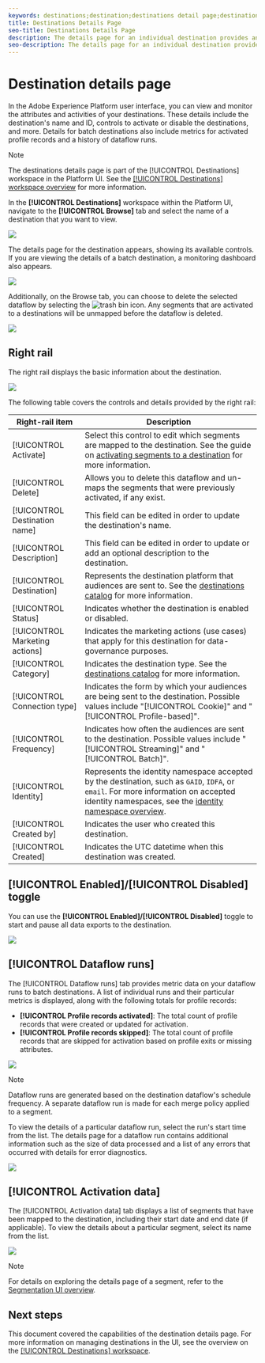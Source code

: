 ```yaml
---
keywords: destinations;destination;destinations detail page;destinations details page
title: Destinations Details Page
seo-title: Destinations Details Page
description: The details page for an individual destination provides an overview of the destination details, such as the destination name, ID, segments mapped to the destination, and controls to edit the activation and to enable and disable the data flow. 
seo-description: The details page for an individual destination provides an overview of the destination details, such as the destination name, ID, segments mapped to the destination, and controls to edit the activation and to enable and disable the data flow. 
---
```


# Destination details page

In the Adobe Experience Platform user interface, you can view and monitor the attributes and activities of your destinations. These details include the destination's name and ID, controls to activate or disable the destinations, and more. Details for batch destinations also include metrics for activated profile records and a history of dataflow runs.

>[!NOTE]
>
>The destinations details page is part of the [!UICONTROL Destinations] workspace in the Platform UI. See the [[!UICONTROL Destinations] workspace overview](./destinations-workspace.md) for more information.

In the **[!UICONTROL Destinations]** workspace within the Platform UI, navigate to the **[!UICONTROL Browse]** tab and select the name of a destination that you want to view.

![](../assets/ui/details-page/select-destination.png)

The details page for the destination appears, showing its available controls. If you are viewing the details of a batch destination, a monitoring dashboard also appears.

![](../assets/ui/details-page/details.png)

Additionally, on the Browse tab, you can choose to delete the selected dataflow by selecting the ![trash bin](../assets/ui/details-page/trash-icon.png) icon. Any segments that are activated to a destinations will be unmapped before the dataflow is deleted.

![](../assets/ui/details-page/delete-flow.png)

## Right rail

The right rail displays the basic information about the destination.

![](../assets/ui/details-page/right-rail.png)

The following table covers the controls and details provided by the right rail:

| Right-rail item | Description |
| --- | --- |
| [!UICONTROL Activate] | Select this control to edit which segments are mapped to the destination. See the guide on [activating segments to a destination](./activate-destinations.md) for more information. |
| [!UICONTROL Delete] | Allows you to delete this dataflow and un-maps the segments that were previously activated, if any exist. |
| [!UICONTROL Destination name] | This field can be edited in order to update the destination's name. |
| [!UICONTROL Description] |  This field can be edited in order to update or add an optional description to the destination. |
| [!UICONTROL Destination] | Represents the destination platform that audiences are sent to. See the [destinations catalog](../catalog/overview.md) for more information. |
| [!UICONTROL Status] | Indicates whether the destination is enabled or disabled. |
| [!UICONTROL Marketing actions] | Indicates the marketing actions (use cases) that apply for this destination for data-governance purposes. |
| [!UICONTROL Category] | Indicates the destination type. See the [destinations catalog](../catalog/overview.md) for more information. |
| [!UICONTROL Connection type] | Indicates the form by which your audiences are being sent to the destination. Possible values include "[!UICONTROL Cookie]" and "[!UICONTROL Profile-based]". |
| [!UICONTROL Frequency] | Indicates how often the audiences are sent to the destination. Possible values include "[!UICONTROL Streaming]" and "[!UICONTROL Batch]".  |
| [!UICONTROL Identity] | Represents the identity namespace accepted by the destination, such as `GAID`, `IDFA`, or `email`. For more information on accepted identity namespaces, see the [identity namespace overview](../../identity-service/namespaces.md). |
| [!UICONTROL Created by] | Indicates the user who created this destination. |
| [!UICONTROL Created] | Indicates the UTC datetime when this destination was created. |

## [!UICONTROL Enabled]/[!UICONTROL Disabled] toggle

You can use the **[!UICONTROL Enabled]/[!UICONTROL Disabled]** toggle to start and pause all data exports to the destination.

![](../assets/ui/details-page/enable-disable.png)

## [!UICONTROL Dataflow runs]

The [!UICONTROL Dataflow runs] tab provides metric data on your dataflow runs to batch destinations. A list of individual runs and their particular metrics is displayed, along with the following totals for profile records:

* **[!UICONTROL Profile records activated]**: The total count of profile records that were created or updated for activation.
* **[!UICONTROL Profile records skipped]**:  The total count of profile records that are skipped for activation based on profile exits or missing attributes.

![](../assets/ui/details-page/dataflow-runs.png)

>[!NOTE]
>
>Dataflow runs are generated based on the destination dataflow's schedule frequency. A separate dataflow run is made for each merge policy applied to a segment.

To view the details of a particular dataflow run, select the run's start time from the list. The details page for a dataflow run contains additional information such as the size of data processed and a list of any errors that occurred with details for error diagnostics.

![](../assets/ui/details-page/dataflow.png)

## [!UICONTROL Activation data]

The [!UICONTROL Activation data] tab displays a list of segments that have been mapped to the destination, including their start date and end date (if applicable). To view the details about a particular segment, select its name from the list.

![](../assets/ui/details-page/activation-data.png)

>[!NOTE]
>
>For details on exploring the details page of a segment, refer to the [Segmentation UI overview](../../segmentation/ui/overview.md#segment-details).

## Next steps

This document covered the capabilities of the destination details page. For more information on managing destinations in the UI, see the overview on the [[!UICONTROL Destinations] workspace](./destinations-workspace.md).